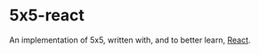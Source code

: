 # 5x5-react

An implementation of 5x5, written with, and to better learn,
[React](https://reactjs.org/).
